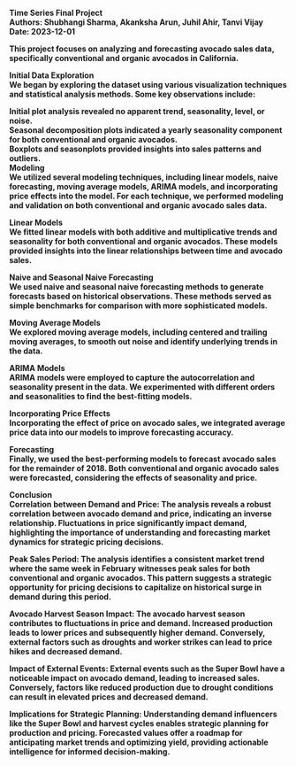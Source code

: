 <b>Time Series Final Project<br>
Authors: Shubhangi Sharma, Akanksha Arun, Juhil Ahir, Tanvi Vijay<br>
Date: 2023-12-01<br>

This project focuses on analyzing and forecasting avocado sales data, specifically conventional and organic avocados in California.<br>

Initial Data Exploration<br>
We began by exploring the dataset using various visualization techniques and statistical analysis methods. Some key observations include:<br>

Initial plot analysis revealed no apparent trend, seasonality, level, or noise.<br>
Seasonal decomposition plots indicated a yearly seasonality component for both conventional and organic avocados.<br>
Boxplots and seasonplots provided insights into sales patterns and outliers.<br>
Modeling<br>
We utilized several modeling techniques, including linear models, naive forecasting, moving average models, ARIMA models, and incorporating price effects into the model. For each technique, we performed modeling and validation on both conventional and organic avocado sales data.<br>

Linear Models<br>
We fitted linear models with both additive and multiplicative trends and seasonality for both conventional and organic avocados. These models provided insights into the linear relationships between time and avocado sales.<br>

Naive and Seasonal Naive Forecasting<br>
We used naive and seasonal naive forecasting methods to generate forecasts based on historical observations. These methods served as simple benchmarks for comparison with more sophisticated models.<br>

Moving Average Models<br>
We explored moving average models, including centered and trailing moving averages, to smooth out noise and identify underlying trends in the data.<br>

ARIMA Models<br>
ARIMA models were employed to capture the autocorrelation and seasonality present in the data. We experimented with different orders and seasonalities to find the best-fitting models.<br>

Incorporating Price Effects<br>
Incorporating the effect of price on avocado sales, we integrated average price data into our models to improve forecasting accuracy.<br>

Forecasting<br>
Finally, we used the best-performing models to forecast avocado sales for the remainder of 2018. Both conventional and organic avocado sales were forecasted, considering the effects of seasonality and price.<br>

Conclusion<br>
Correlation between Demand and Price: The analysis reveals a robust correlation between avocado demand and price, indicating an inverse relationship. Fluctuations in price significantly impact demand, highlighting the importance of understanding and forecasting market dynamics for strategic pricing decisions.<br>

Peak Sales Period: The analysis identifies a consistent market trend where the same week in February witnesses peak sales for both conventional and organic avocados. This pattern suggests a strategic opportunity for pricing decisions to capitalize on historical surge in demand during this period.<br>

Avocado Harvest Season Impact: The avocado harvest season contributes to fluctuations in price and demand. Increased production leads to lower prices and subsequently higher demand. Conversely, external factors such as droughts and worker strikes can lead to price hikes and decreased demand.<br>

Impact of External Events: External events such as the Super Bowl have a noticeable impact on avocado demand, leading to increased sales. Conversely, factors like reduced production due to drought conditions can result in elevated prices and decreased demand.<br>

Implications for Strategic Planning: Understanding demand influencers like the Super Bowl and harvest cycles enables strategic planning for production and pricing. Forecasted values offer a roadmap for anticipating market trends and optimizing yield, providing actionable intelligence for informed decision-making.<br>
